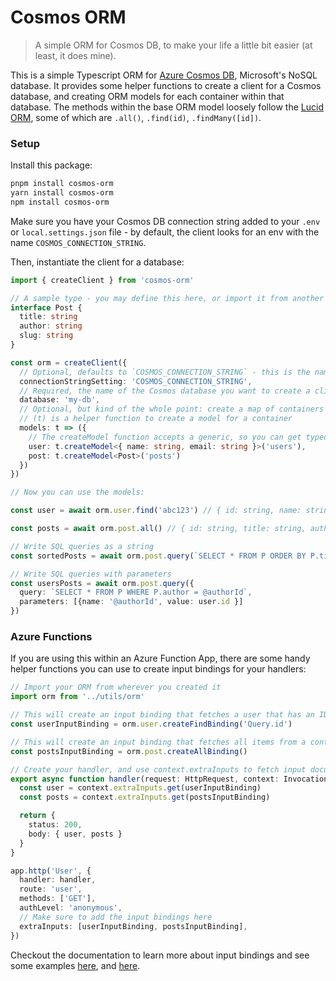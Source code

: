 # Cosmos ORM

> A simple ORM for Cosmos DB, to make your life a little bit easier (at least, it does mine).

This is a simple Typescript ORM for [Azure Cosmos DB](https://azure.microsoft.com/products/cosmos-db), Microsoft's NoSQL database. It provides some helper functions to create a client for a Cosmos database, and creating ORM models for each container within that database. The methods within the base ORM model loosely follow the [Lucid ORM](https://lucid.adonisjs.com), some of which are `.all()`, `.find(id)`, `.findMany([id])`.

### Setup

Install this package:

```sh
pnpm install cosmos-orm
yarn install cosmos-orm
npm install cosmos-orm
```

Make sure you have your Cosmos DB connection string added to your `.env` or `local.settings.json` file - by default, the client looks for an env with the name `COSMOS_CONNECTION_STRING`.

Then, instantiate the client for a database:

```ts
import { createClient } from 'cosmos-orm'

// A sample type - you may define this here, or import it from another file or from an OpenAPI definition from `openapi-typescript` perhaps
interface Post {
  title: string
  author: string
  slug: string
}

const orm = createClient({
  // Optional, defaults to `COSMOS_CONNECTION_STRING` - this is the name of the env that holds your Cosmos DB connection string.
  connectionStringSetting: 'COSMOS_CONNECTION_STRING',
  // Required, the name of the Cosmos database you want to create a client for
  database: 'my-db',
  // Optional, but kind of the whole point: create a map of containers -> models
  // (t) is a helper function to create a model for a container
  models: t => ({
    // The createModel function accepts a generic, so you can get typed methods + returned data
    user: t.createModel<{ name: string, email: string }>('users'),
    post: t.createModel<Post>('posts')
  })
})

// Now you can use the models:

const user = await orm.user.find('abc123') // { id: string, name: string, email: string }

const posts = await orm.post.all() // { id: string, title: string, author: string, slug: string }[]

// Write SQL queries as a string
const sortedPosts = await orm.post.query(`SELECT * FROM P ORDER BY P.title ASC`) // Always returns the full Post type, this isn't a typed query builder

// Write SQL queries with parameters
const usersPosts = await orm.post.query({
  query: `SELECT * FROM P WHERE P.author = @authorId`,
  parameters: [{name: '@authorId', value: user.id }]
})
```

### Azure Functions

If you are using this within an Azure Function App, there are some handy helper functions you can use to create input bindings for your handlers:

```ts
// Import your ORM from wherever you created it
import orm from '../utils/orm'

// This will create an input binding that fetches a user that has an ID matching the input context variable `Query.id` - see below this code example for explanation.
const userInputBinding = orm.user.createFindBinding('Query.id')

// This will create an input binding that fetches all items from a container
const postsInputBinding = orm.post.createAllBinding()

// Create your handler, and use context.extraInputs to fetch input documents
export async function handler(request: HttpRequest, context: InvocationContext): Promise<HttpResponseInit> {
  const user = context.extraInputs.get(userInputBinding)
  const posts = context.extraInputs.get(postsInputBinding)

  return {
    status: 200,
    body: { user, posts }
  }
}

app.http('User', {
  handler: handler,
  route: 'user',
  methods: ['GET'],
  authLevel: 'anonymous',
  // Make sure to add the input bindings here
  extraInputs: [userInputBinding, postsInputBinding],
})
```

Checkout the documentation to learn more about input bindings and see some examples [here](https://learn.microsoft.com/en-us/azure/azure-functions/functions-bindings-cosmosdb-v2-input?pivots=programming-language-typescript&tabs=python-v2%2Cisolated-process%2Cnodejs-v4%2Cextensionv4), and [here](https://learn.microsoft.com/en-us/azure/azure-functions/functions-bindings-expressions-patterns).
